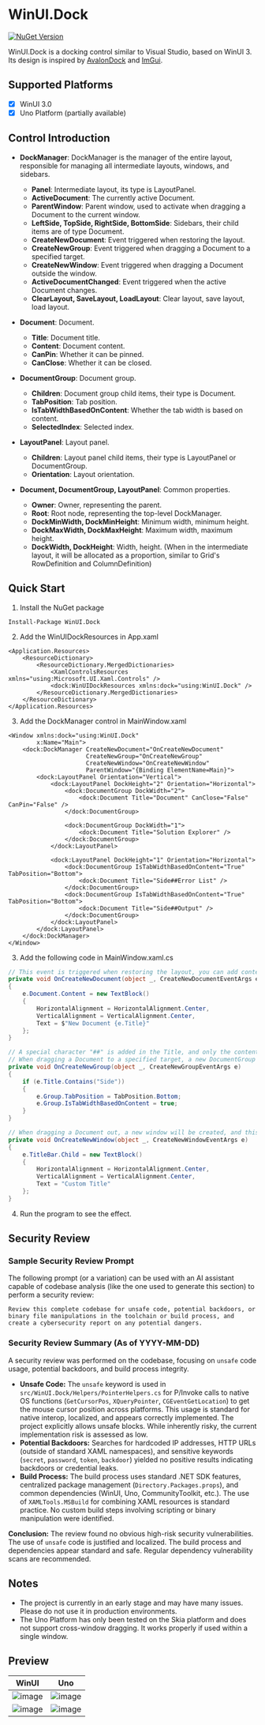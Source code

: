 ﻿# WinUI.Dock

[![NuGet Version](https://img.shields.io/nuget/v/WinUI.Dock)](https://nuget.org/packages/WinUI.Dock)

WinUI.Dock is a docking control similar to Visual Studio, based on WinUI 3. Its design is inspired by [AvalonDock](https://github.com/Dirkster99/AvalonDock) and [ImGui](https://github.com/ocornut/imgui).

## Supported Platforms
- [x] WinUI 3.0
- [x] Uno Platform (partially available)

## Control Introduction
- **DockManager**: DockManager is the manager of the entire layout, responsible for managing all intermediate layouts, windows, and sidebars.
    - **Panel**: Intermediate layout, its type is LayoutPanel.
    - **ActiveDocument**: The currently active Document.
    - **ParentWindow**: Parent window, used to activate when dragging a Document to the current window.
    - **LeftSide, TopSide, RightSide, BottomSide**: Sidebars, their child items are of type Document.
    - **CreateNewDocument**: Event triggered when restoring the layout.
    - **CreateNewGroup**: Event triggered when dragging a Document to a specified target.
    - **CreateNewWindow**: Event triggered when dragging a Document outside the window.
    - **ActiveDocumentChanged**: Event triggered when the active Document changes.
    - **ClearLayout, SaveLayout, LoadLayout**: Clear layout, save layout, load layout.

- **Document**: Document.
    - **Title**: Document title.
    - **Content**: Document content.
    - **CanPin**: Whether it can be pinned.
    - **CanClose**: Whether it can be closed.

- **DocumentGroup**: Document group.
    - **Children**: Document group child items, their type is Document.
    - **TabPosition**: Tab position.
    - **IsTabWidthBasedOnContent**: Whether the tab width is based on content.
    - **SelectedIndex**: Selected index.

- **LayoutPanel**: Layout panel.
    - **Children**: Layout panel child items, their type is LayoutPanel or DocumentGroup.
    - **Orientation**: Layout orientation.

- **Document, DocumentGroup, LayoutPanel**: Common properties.
    - **Owner**: Owner, representing the parent.
    - **Root**: Root node, representing the top-level DockManager.
    - **DockMinWidth, DockMinHeight**: Minimum width, minimum height.
    - **DockMaxWidth, DockMaxHeight**: Maximum width, maximum height.
    - **DockWidth, DockHeight**: Width, height. (When in the intermediate layout, it will be allocated as a proportion, similar to Grid's RowDefinition and ColumnDefinition)

## Quick Start
1. Install the NuGet package
```nuget
Install-Package WinUI.Dock
```

2. Add the WinUIDockResources in App.xaml
```xaml
<Application.Resources>
    <ResourceDictionary>
        <ResourceDictionary.MergedDictionaries>
            <XamlControlsResources xmlns="using:Microsoft.UI.Xaml.Controls" />
            <dock:WinUIDockResources xmlns:dock="using:WinUI.Dock" />
        </ResourceDictionary.MergedDictionaries>
    </ResourceDictionary>
</Application.Resources>
```

3. Add the DockManager control in MainWindow.xaml
```xaml
<Window xmlns:dock="using:WinUI.Dock"
        x:Name="Main">
    <dock:DockManager CreateNewDocument="OnCreateNewDocument"
                      CreateNewGroup="OnCreateNewGroup"
                      CreateNewWindow="OnCreateNewWindow"
                      ParentWindow="{Binding ElementName=Main}">
        <dock:LayoutPanel Orientation="Vertical">
            <dock:LayoutPanel DockHeight="2" Orientation="Horizontal">
                <dock:DocumentGroup DockWidth="2">
                    <dock:Document Title="Document" CanClose="False" CanPin="False" />
                </dock:DocumentGroup>

                <dock:DocumentGroup DockWidth="1">
                    <dock:Document Title="Solution Explorer" />
                </dock:DocumentGroup>
            </dock:LayoutPanel>

            <dock:LayoutPanel DockHeight="1" Orientation="Horizontal">
                <dock:DocumentGroup IsTabWidthBasedOnContent="True" TabPosition="Bottom">
                    <dock:Document Title="Side##Error List" />
                </dock:DocumentGroup>
                <dock:DocumentGroup IsTabWidthBasedOnContent="True" TabPosition="Bottom">
                    <dock:Document Title="Side##Output" />
                </dock:DocumentGroup>
            </dock:LayoutPanel>
        </dock:LayoutPanel>
    </dock:DockManager>
</Window>
```

3. Add the following code in MainWindow.xaml.cs
```csharp
// This event is triggered when restoring the layout, you can add content to the Document in this event.
private void OnCreateNewDocument(object _, CreateNewDocumentEventArgs e)
{
    e.Document.Content = new TextBlock()
    {
        HorizontalAlignment = HorizontalAlignment.Center,
        VerticalAlignment = VerticalAlignment.Center,
        Text = $"New Document {e.Title}"
    };
}

// A special character "##" is added in the Title, and only the content after "##" will be displayed in the final interface.
// When dragging a Document to a specified target, a new DocumentGroup will be created, and this event will be triggered, allowing you to customize the properties of the DocumentGroup.
private void OnCreateNewGroup(object _, CreateNewGroupEventArgs e)
{
    if (e.Title.Contains("Side"))
    {
        e.Group.TabPosition = TabPosition.Bottom;
        e.Group.IsTabWidthBasedOnContent = true;
    }
}

// When dragging a Document out, a new window will be created, and this event will be triggered, allowing you to customize the title bar of the window.
private void OnCreateNewWindow(object _, CreateNewWindowEventArgs e)
{
    e.TitleBar.Child = new TextBlock()
    {
        HorizontalAlignment = HorizontalAlignment.Center,
        VerticalAlignment = VerticalAlignment.Center,
        Text = "Custom Title"
    };
}
```

4. Run the program to see the effect.

## Security Review

### Sample Security Review Prompt

The following prompt (or a variation) can be used with an AI assistant capable of codebase analysis (like the one used to generate this section) to perform a security review:

```
Review this complete codebase for unsafe code, potential backdoors, or binary file manipulations in the toolchain or build process, and create a cybersecurity report on any potential dangers.
```

### Security Review Summary (As of YYYY-MM-DD)

A security review was performed on the codebase, focusing on `unsafe` code usage, potential backdoors, and build process integrity.

*   **Unsafe Code:** The `unsafe` keyword is used in `src/WinUI.Dock/Helpers/PointerHelpers.cs` for P/Invoke calls to native OS functions (`GetCursorPos`, `XQueryPointer`, `CGEventGetLocation`) to get the mouse cursor position across platforms. This usage is standard for native interop, localized, and appears correctly implemented. The project explicitly allows unsafe blocks. While inherently risky, the current implementation risk is assessed as low.
*   **Potential Backdoors:** Searches for hardcoded IP addresses, HTTP URLs (outside of standard XAML namespaces), and sensitive keywords (`secret`, `password`, `token`, `backdoor`) yielded no positive results indicating backdoors or credential leaks.
*   **Build Process:** The build process uses standard .NET SDK features, centralized package management (`Directory.Packages.props`), and common dependencies (WinUI, Uno, CommunityToolkit, etc.). The use of `XAMLTools.MSBuild` for combining XAML resources is standard practice. No custom build steps involving scripting or binary manipulation were identified.

**Conclusion:** The review found no obvious high-risk security vulnerabilities. The use of `unsafe` code is justified and localized. The build process and dependencies appear standard and safe. Regular dependency vulnerability scans are recommended.

## Notes
- The project is currently in an early stage and may have many issues. Please do not use it in production environments.
- The Uno Platform has only been tested on the Skia platform and does not support cross-window dragging. It works properly if used within a single window.

## Preview
| WinUI | Uno |
| ----- | --- |
| ![image](https://raw.githubusercontent.com/qian-o/WinUI.Dock/master/Screenshots/W1.png) | ![image](https://raw.githubusercontent.com/qian-o/WinUI.Dock/master/Screenshots/U1.png) |
| ![image](https://raw.githubusercontent.com/qian-o/WinUI.Dock/master/Screenshots/W2.png) | ![image](https://raw.githubusercontent.com/qian-o/WinUI.Dock/master/Screenshots/U2.png) |
